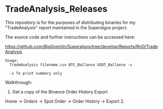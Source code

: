 # TradeAnalysis_Releases

This repository is for the purposes of distributing binaries for my "TradeAnalysis" report maintained in the Superalgos project.

The source code and further instructions can be accessed here:

https://github.com/BigGremlin/Superalgos/tree/develop/Reports/RnD/TradeAnalysis

```
Usage:
  TradeAnalysis filename.csv BTC_Ballance USDT_Ballance -s

  -s To print summary only
```

Walkthrough:
1. Get a copy of the Binance Order History Export

Home -> Orders -> Spot Order -> Order History -> Export
2. 
